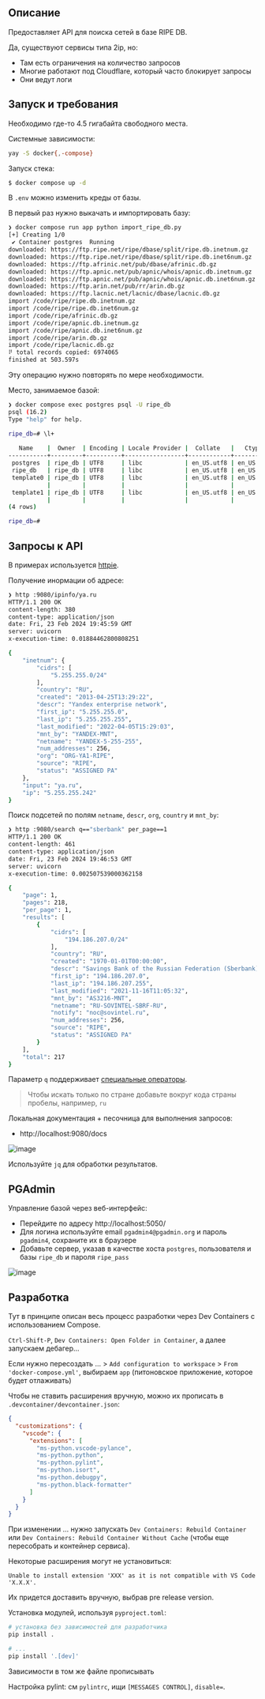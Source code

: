 ## Описание

Предоставляет API для поиска сетей в базе RIPE DB.

Да, существуют сервисы типа 2ip, но:

* Там есть ограничения на количество запросов
* Многие работают под Cloudflare, который часто блокирует запросы
* Они ведут логи

## Запуск и требования

Необходимо где-то 4.5 гигабайта свободного места.

Cистемные зависимости:

```bash
yay -S docker{,-compose}
```

Запуск стека:

```bash
$ docker compose up -d
```

В `.env` можно изменить креды от базы.


В первый раз нужно выкачать и импортировать базу:

```bash
❯ docker compose run app python import_ripe_db.py
[+] Creating 1/0
 ✔ Container postgres  Running                                                                             0.0s
downloaded: https://ftp.ripe.net/ripe/dbase/split/ripe.db.inetnum.gz
downloaded: https://ftp.ripe.net/ripe/dbase/split/ripe.db.inet6num.gz
downloaded: https://ftp.afrinic.net/pub/dbase/afrinic.db.gz
downloaded: https://ftp.apnic.net/pub/apnic/whois/apnic.db.inetnum.gz
downloaded: https://ftp.apnic.net/pub/apnic/whois/apnic.db.inet6num.gz
downloaded: https://ftp.arin.net/pub/rr/arin.db.gz
downloaded: https://ftp.lacnic.net/lacnic/dbase/lacnic.db.gz
import /code/ripe/ripe.db.inetnum.gz
import /code/ripe/ripe.db.inet6num.gz
import /code/ripe/afrinic.db.gz
import /code/ripe/apnic.db.inetnum.gz
import /code/ripe/apnic.db.inet6num.gz
import /code/ripe/arin.db.gz
import /code/ripe/lacnic.db.gz
⠟ total records copied: 6974065
finished at 503.597s
```

Эту операцию нужно повторять по мере необходимости.

Место, занимаемое базой:

```bash
❯ docker compose exec postgres psql -U ripe_db
psql (16.2)
Type "help" for help.

ripe_db=# \l+
                                                                                       List of databases
   Name    |  Owner  | Encoding | Locale Provider |  Collate   |   Ctype    | ICU Locale | ICU Rules |  Access privileges  |  Size   | Tablespace |                Description
-----------+---------+----------+-----------------+------------+------------+------------+-----------+---------------------+---------+------------+--------------------------------------------
 postgres  | ripe_db | UTF8     | libc            | en_US.utf8 | en_US.utf8 |            |           |                     | 7508 kB | pg_default | default administrative connection database
 ripe_db   | ripe_db | UTF8     | libc            | en_US.utf8 | en_US.utf8 |            |           |                     | 3268 MB | pg_default |
 template0 | ripe_db | UTF8     | libc            | en_US.utf8 | en_US.utf8 |            |           | =c/ripe_db         +| 7353 kB | pg_default | unmodifiable empty database
           |         |          |                 |            |            |            |           | ripe_db=CTc/ripe_db |         |            |
 template1 | ripe_db | UTF8     | libc            | en_US.utf8 | en_US.utf8 |            |           | =c/ripe_db         +| 7572 kB | pg_default | default template for new databases
           |         |          |                 |            |            |            |           | ripe_db=CTc/ripe_db |         |            |
(4 rows)

ripe_db=#
```

## Запросы к API

В примерах используется [httpie](https://httpie.io/).

Получение инормации об адресе:

```bash
❯ http :9080/ipinfo/ya.ru
HTTP/1.1 200 OK
content-length: 380
content-type: application/json
date: Fri, 23 Feb 2024 19:45:59 GMT
server: uvicorn
x-execution-time: 0.01884462800808251

{
    "inetnum": {
        "cidrs": [
            "5.255.255.0/24"
        ],
        "country": "RU",
        "created": "2013-04-25T13:29:22",
        "descr": "Yandex enterprise network",
        "first_ip": "5.255.255.0",
        "last_ip": "5.255.255.255",
        "last_modified": "2022-04-05T15:29:03",
        "mnt_by": "YANDEX-MNT",
        "netname": "YANDEX-5-255-255",
        "num_addresses": 256,
        "org": "ORG-YA1-RIPE",
        "source": "RIPE",
        "status": "ASSIGNED PA"
    },
    "input": "ya.ru",
    "ip": "5.255.255.242"
}
```

Поиск подсетей по полям `netname`, `descr`, `org`, `country` и `mnt_by`:

```bash
❯ http :9080/search q=="sberbank" per_page==1
HTTP/1.1 200 OK
content-length: 461
content-type: application/json
date: Fri, 23 Feb 2024 19:46:53 GMT
server: uvicorn
x-execution-time: 0.002507539000362158

{
    "page": 1,
    "pages": 218,
    "per_page": 1,
    "results": [
        {
            "cidrs": [
                "194.186.207.0/24"
            ],
            "country": "RU",
            "created": "1970-01-01T00:00:00",
            "descr": "Savings Bank of the Russian Federation (Sberbank) Vavilova str, 19 Moscow Russia",
            "first_ip": "194.186.207.0",
            "last_ip": "194.186.207.255",
            "last_modified": "2021-11-16T11:05:32",
            "mnt_by": "AS3216-MNT",
            "netname": "RU-SOVINTEL-SBRF-RU",
            "notify": "noc@sovintel.ru",
            "num_addresses": 256,
            "source": "RIPE",
            "status": "ASSIGNED PA"
        }
    ],
    "total": 217
}
```

Параметр `q` поддерживает [специальные операторы](https://www.postgresql.org/docs/current/datatype-textsearch.html#DATATYPE-TSQUERY).

> Чтобы искать только по стране добавьте вокруг кода страны пробелы, например, ` ru `

Локальная документация + песочница для выполнения запросов:

* http://localhost:9080/docs

![image](https://github.com/s3rgeym/ripe-db-search/assets/12753171/7e9c00da-8a28-42b9-8f2a-209ff5ce7c83)

Используйте `jq` для обработки результатов.

## PGAdmin

Управление базой через веб-интерфейс:

* Перейдите по адресу http://localhost:5050/
* Для логина используйте email `pgadmin4@pgadmin.org` и пароль `pgadmin4`, сохраните их в браузере
* Добавьте сервер, указав в качестве хоста `postgres`, пользователя и базы `ripe_db` и пароля `ripe_pass`

![image](https://github.com/s3rgeym/ripe-db-search/assets/12753171/3b99a667-33da-4a61-a48e-e4d3fb422222)

## Разработка

Тут в принципе описан весь процесс разработки через Dev Containers с использованием Compose.

`Ctrl-Shift-P`, `Dev Containers: Open Folder in Container`, а далее запускаем дебагер...

Если нужно пересоздать ... > `Add configuration to workspace` > `From 'docker-compose.yml'`, выбираем `app` (питоновское приложение, которое будет отлаживать)

Чтобы не ставить расширения вручную, можно их прописать в `.devcontainer/devcontainer.json`:
```json
{
  "customizations": {
    "vscode": {
      "extensions": [
        "ms-python.vscode-pylance",
        "ms-python.python",
        "ms-python.pylint",
        "ms-python.isort",
        "ms-python.debugpy",
        "ms-python.black-formatter"
      ]
    }
  }
}
```

При изменении ... нужно запускать `Dev Containers: Rebuild Container` или `Dev Containers: Rebuild Container Without Cache` (чтобы еще пересобрать и контейнер сервиса).

Некоторые расширения могут не установиться:

```
Unable to install extension 'XXX' as it is not compatible with VS Code 'X.X.X'.
```

Их придется доставить вручную, выбрав pre release version.

Установка модулей, используя `pyproject.toml`:

```bash
# установка без зависимостей для разработчика
pip install .

# ...
pip install '.[dev]'
```

Зависимости в том же файле прописывать

Настройка pylint: см `pylintrc`, ищи `[MESSAGES CONTROL]`, `disable=`.
